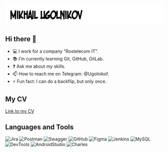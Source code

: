 ![Header](https://github.com/Ugolnikof/Ugolnikof/blob/main/assets/image_left.png)

## Hi there 👋

- 💻 I work for a company "Rostelecom IT".
- 📚 I’m currently learning Git, GitHub, GitLab.
- ❓ Ask me about my skills.
- 📫 How to reach me on Telegram: @Ugolnikof.
- ⚡ Fun fact: I can do a backflip, but only once.

## My CV

[Link to my CV](https://drive.google.com/file/d/1x50AYY7GuOMiDxQ1dVeSvzg2LAgiXrlH/view?usp=sharing)

## Languages and Tools

![Jira](https://img.shields.io/badge/Jira-FFFFFF?style=for-the-badge&logo=jira&logoColor=136be1)
![Postman](https://img.shields.io/badge/Postman-FFFFFF?style=for-the-badge&logo=postman&logoColor=f76935)
![Swagger](https://img.shields.io/badge/Swagger-FFFFFF?style=for-the-badge&logo=swagger&logoColor=7ede2b)
![GitHub](https://img.shields.io/badge/Github-FFFFFF?style=for-the-badge&logo=github&logoColor=8cc4d7)
![Figma](https://img.shields.io/badge/Figma-FFFFFF?style=for-the-badge&logo=figma&logoColor=7d5fa6)
![Jenkins](https://img.shields.io/badge/Jenkins-FFFFFF?style=for-the-badge&logo=jenkins&logoColor=f7f7f7)
![MySQL](https://img.shields.io/badge/MySQL-FFFFFF?style=for-the-badge&logo=mysql&logoColor=00618a)
![DevTools](https://img.shields.io/badge/DevTools-FFFFFF?style=for-the-badge&logo=googlechrome&logoColor=2674f2)
![AndroidStudio](https://img.shields.io/badge/AndroidStudio-FFFFFF?style=for-the-badge&logo=androidstudio&logoColor=3ad07d)
![Charles](https://img.shields.io/badge/Charles-090909?style=for-the-badge&logo=charlesproxy&logoColor=8cc4d7)
